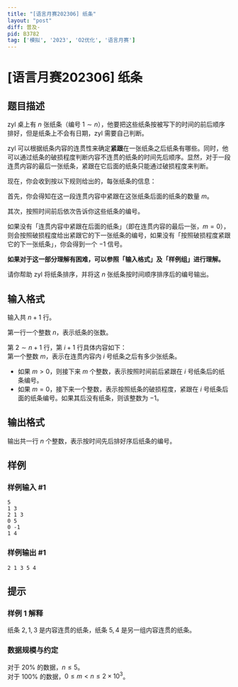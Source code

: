 ```yaml
---
title: "[语言月赛202306] 纸条"
layout: "post"
diff: 普及-
pid: B3782
tag: ['模拟', '2023', 'O2优化', '语言月赛']
---
```

# [语言月赛202306] 纸条
## 题目描述

zyl 桌上有 $n$ 张纸条（编号 $1\sim n$），他要把这些纸条按被写下的时间的前后顺序排好，但是纸条上不会有日期，zyl 需要自己判断。

zyl 可以根据纸条内容的连贯性来确定**紧跟**在一张纸条之后纸条有哪些。同时，他可以通过纸条的破损程度判断内容不连贯的纸条的时间先后顺序。显然，对于一段连贯内容的最后一张纸条，紧跟在它后面的纸条只能通过破损程度来判断。

现在，你会收到按以下规则给出的，每张纸条的信息：

首先，你会得知在这一段连贯内容中紧跟在这张纸条后面的纸条的数量 $m$。

其次，按照时间前后依次告诉你这些纸条的编号。

如果没有「连贯内容中紧跟在后面的纸条」（即在连贯内容的最后一张，$m = 0$），则会按照破损程度给出紧跟它的下一张纸条的编号，如果没有「按照破损程度紧跟它的下一张纸条」，你会得到一个 $-1$ 信号。

**如果对于这一部分理解有困难，可以参照「输入格式」及「样例组」进行理解。**

请你帮助 zyl 将纸条排序，并将这 $n$ 张纸条按时间顺序排序后的编号输出。
## 输入格式

输入共 $n+1$ 行。

第一行一个整数 $n$，表示纸条的张数。  

第 $2\sim n+1$ 行，第 $i+1$ 行具体内容如下：  
第一个整数 $m$，表示在连贯内容内 $i$ 号纸条之后有多少张纸条。  
- 如果 $m>0$，则接下来 $m$ 个整数，表示按照时间前后紧跟在 $i$ 号纸条后的纸条编号。
- 如果 $m = 0$，接下来一个整数，表示按照纸条的破损程度，紧跟在 $i$ 号纸条后面的纸条编号。如果其后没有纸条，则该整数为 $-1$。
## 输出格式

输出共一行 $n$ 个整数，表示按时间先后排好序后纸条的编号。
## 样例

### 样例输入 #1
```
5
1 3
2 1 3
0 5
0 -1
1 4
```
### 样例输出 #1
```
2 1 3 5 4
```
## 提示

### 样例 1 解释

纸条 $2,1,3$ 是内容连贯的纸条，纸条 $5,4$ 是另一组内容连贯的纸条。

### 数据规模与约定

对于 $20\%$ 的数据，$n\leq 5$。  
对于 $100\%$ 的数据，$0\leq m<n\leq 2\times10^{3}$。

